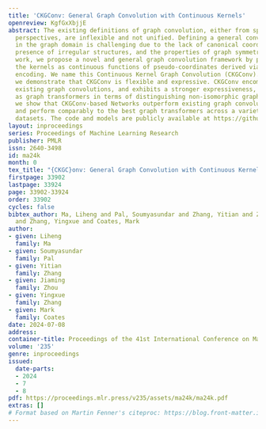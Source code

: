```yaml
---
title: 'CKGConv: General Graph Convolution with Continuous Kernels'
openreview: KgfGxXbjjE
abstract: The existing definitions of graph convolution, either from spatial or spectral
  perspectives, are inflexible and not unified. Defining a general convolution operator
  in the graph domain is challenging due to the lack of canonical coordinates, the
  presence of irregular structures, and the properties of graph symmetries. In this
  work, we propose a novel and general graph convolution framework by parameterizing
  the kernels as continuous functions of pseudo-coordinates derived via graph positional
  encoding. We name this Continuous Kernel Graph Convolution (CKGConv). Theoretically,
  we demonstrate that CKGConv is flexible and expressive. CKGConv encompasses many
  existing graph convolutions, and exhibits a stronger expressiveness, as powerful
  as graph transformers in terms of distinguishing non-isomorphic graphs. Empirically,
  we show that CKGConv-based Networks outperform existing graph convolutional networks
  and perform comparably to the best graph transformers across a variety of graph
  datasets. The code and models are publicly available at https://github.com/networkslab/CKGConv.
layout: inproceedings
series: Proceedings of Machine Learning Research
publisher: PMLR
issn: 2640-3498
id: ma24k
month: 0
tex_title: "{CKGC}onv: General Graph Convolution with Continuous Kernels"
firstpage: 33902
lastpage: 33924
page: 33902-33924
order: 33902
cycles: false
bibtex_author: Ma, Liheng and Pal, Soumyasundar and Zhang, Yitian and Zhou, Jiaming
  and Zhang, Yingxue and Coates, Mark
author:
- given: Liheng
  family: Ma
- given: Soumyasundar
  family: Pal
- given: Yitian
  family: Zhang
- given: Jiaming
  family: Zhou
- given: Yingxue
  family: Zhang
- given: Mark
  family: Coates
date: 2024-07-08
address:
container-title: Proceedings of the 41st International Conference on Machine Learning
volume: '235'
genre: inproceedings
issued:
  date-parts:
  - 2024
  - 7
  - 8
pdf: https://proceedings.mlr.press/v235/assets/ma24k/ma24k.pdf
extras: []
# Format based on Martin Fenner's citeproc: https://blog.front-matter.io/posts/citeproc-yaml-for-bibliographies/
---
```

